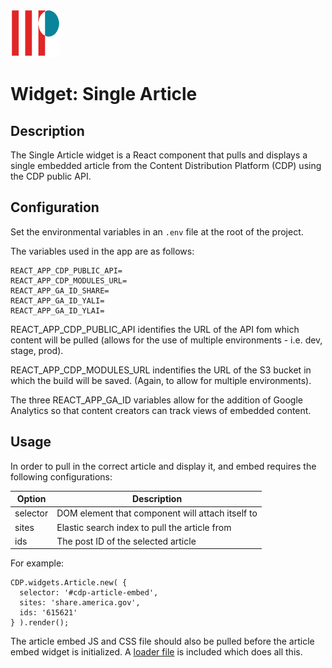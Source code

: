 ![Logo of the project](./src/assets/iip_logo.png)

# Widget: Single Article

## Description

The Single Article widget is a React component that pulls and displays a single embedded article from the Content Distribution Platform (CDP) using the CDP public API.

## Configuration

Set the environmental variables in an `.env` file at the root of the project.

The variables used in the app are as follows:
```
REACT_APP_CDP_PUBLIC_API=
REACT_APP_CDP_MODULES_URL=
REACT_APP_GA_ID_SHARE=
REACT_APP_GA_ID_YALI=
REACT_APP_GA_ID_YLAI=
```

REACT_APP_CDP_PUBLIC_API identifies the URL of the API fom which content will be pulled (allows for the use of multiple environments - i.e. dev, stage, prod).

REACT_APP_CDP_MODULES_URL indentifies the URL of the S3 bucket in which the build will be saved. (Again, to allow for multiple environments).

The three REACT_APP_GA_ID variables allow for the addition of Google Analytics so that content creators can track views of embedded content.

## Usage
In order to pull in the correct article and display it, and embed requires the following configurations:

| Option   | Description |
| -------- | ----------- |
| selector | DOM element that component will attach itself to |
| sites    | Elastic search index to pull the article from |
| ids      | The post ID of the selected article |

For example:

```
CDP.widgets.Article.new( {
  selector: '#cdp-article-embed',
  sites: 'share.america.gov',
  ids: '615621'
} ).render();
```

The article embed JS and CSS file should also be pulled before the article embed widget is initialized. A [loader file](./src/cdp-module-loader.js) is included which does all this.
